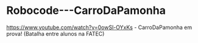 # Robocode---CarroDaPamonha
https://www.youtube.com/watch?v=0owSl-OYxKs - CarroDaPamonha em prova! (Batalha entre alunos na FATEC)
